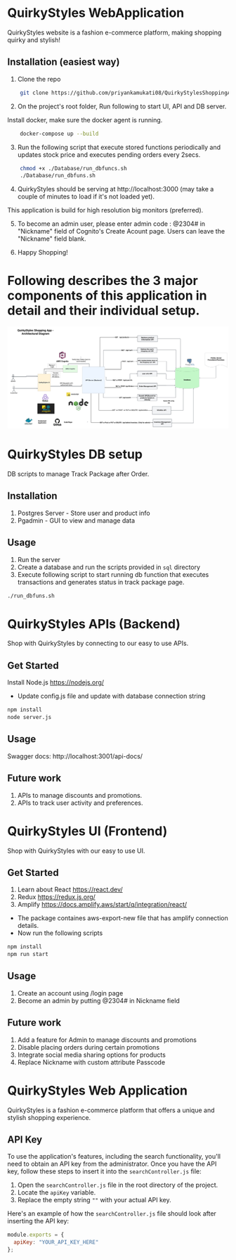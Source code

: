 # QuirkyStyles WebApplication

QuirkyStyles website is a fashion e-commerce platform, making shopping quirky and stylish!

## Installation (easiest way)

1. Clone the repo

```bash
    git clone https://github.com/priyankamukati08/QuirkyStylesShoppingApp
```

2. On the project's root folder, Run following to start UI, API and DB server.

Install docker, make sure the docker agent is running.

```bash
    docker-compose up --build
```

3. Run the following script that execute stored functions periodically and updates stock price and executes pending orders every 2secs.

```bash
    chmod +x ./Database/run_dbfuncs.sh
    ./Database/run_dbfuns.sh
```

4. QuirkyStyles should be serving at http://localhost:3000 (may take a couple of minutes to load if it's not loaded yet).

This application is build for high resolution big monitors (preferred).

5. To become an admin user, please enter admin code : @2304# in "Nickname" field of Cognito's Create Acount page. Users can leave the "Nickname" field blank.

6. Happy Shopping!

# Following describes the 3 major components of this application in detail and their individual setup.

![QuirkyStyles- Arch Diagram]( https://github.com/priyankamukati08/QuirkyStylesShoppingApp/blob/main/QuirkyStyles%20Shopping%20App.png)


# QuirkyStyles DB setup

DB scripts to manage Track Package after Order.

## Installation

1. Postgres Server - Store user and product info
2. Pgadmin - GUI to view and manage data

## Usage

1. Run the server
2. Create a database and run the scripts provided in `sql` directory
3. Execute following script to start running db function that executes transactions and generates status in track package page.

```bash
./run_dbfuns.sh
```

# QuirkyStyles APIs (Backend)

Shop with QuirkyStyles by connecting to our easy to use APIs.

## Get Started

Install Node.js https://nodejs.org/

- Update config.js file and update with database connection string

```bash
npm install
node server.js
```

## Usage

Swagger docs: http://localhost:3001/api-docs/

## Future work

1. APIs to manage discounts and promotions.
2. APIs to track user activity and preferences.

# QuirkyStyles UI (Frontend)

Shop with QuirkyStyles with our easy to use UI.

## Get Started

1. Learn about React https://react.dev/
2. Redux https://redux.js.org/
3. Amplify https://docs.amplify.aws/start/q/integration/react/

- The package containes aws-export-new file that has amplify connection details.
- Now run the following scripts

```bash
npm install
npm run start
```

## Usage

1. Create an account using /login page
2. Become an admin by putting @2304# in Nickname field

## Future work

1. Add a feature for Admin to manage discounts and promotions
2. Disable placing orders during certain promotions
3. Integrate social media sharing options for products
5. Replace Nickname with custom attribute Passcode

# QuirkyStyles Web Application

QuirkyStyles is a fashion e-commerce platform that offers a unique and stylish shopping experience.

## API Key

To use the application's features, including the search functionality, you'll need to obtain an API key from the administrator. Once you have the API key, follow these steps to insert it into the `searchController.js` file:

1. Open the `searchController.js` file in the root directory of the project.
2. Locate the `apiKey` variable.
3. Replace the empty string `""` with your actual API key.

Here's an example of how the `searchController.js` file should look after inserting the API key:

```javascript
module.exports = {
  apiKey: "YOUR_API_KEY_HERE"
};


